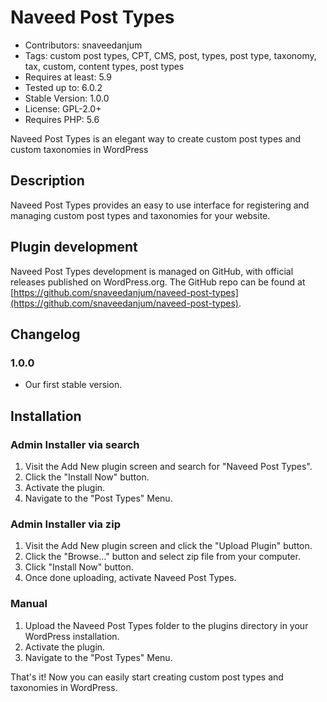 # Naveed Post Types
* Contributors: snaveedanjum
* Tags: custom post types, CPT, CMS, post, types, post type, taxonomy, tax, custom, content types, post types
* Requires at least: 5.9
* Tested up to: 6.0.2
* Stable Version: 1.0.0
* License: GPL-2.0+
* Requires PHP: 5.6

Naveed Post Types is an elegant way to create custom post types and custom taxonomies in WordPress

## Description

Naveed Post Types provides an easy to use interface for registering and managing custom post types and taxonomies for your website.

## Plugin development

Naveed Post Types development is managed on GitHub, with official releases published on WordPress.org. The GitHub repo can be found at [https://github.com/snaveedanjum/naveed-post-types](https://github.com/snaveedanjum/naveed-post-types).

## Changelog

###  1.0.0
* Our first stable version.



## Installation

###  Admin Installer via search
1. Visit the Add New plugin screen and search for "Naveed Post Types".
2. Click the "Install Now" button.
3. Activate the plugin.
4. Navigate to the "Post Types" Menu.

###  Admin Installer via zip
1. Visit the Add New plugin screen and click the "Upload Plugin" button.
2. Click the "Browse..." button and select zip file from your computer.
3. Click "Install Now" button.
4. Once done uploading, activate Naveed Post Types.

###  Manual
1. Upload the Naveed Post Types folder to the plugins directory in your WordPress installation.
2. Activate the plugin.
3. Navigate to the "Post Types" Menu.

That's it! Now you can easily start creating custom post types and taxonomies in WordPress.
